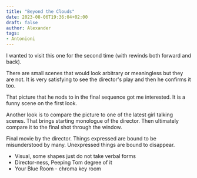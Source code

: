 ```yaml
---
title: "Beyond the Clouds"
date: 2023-08-06T19:36:04+02:00
draft: false
author: Alexander
tags:
- Antonioni
---
```


I wanted to visit this one for the second time (with rewinds both forward and back).

There are small scenes that would look arbitrary or meaningless but they are not.
It is very satisfying to see the director's play and then he confirms it too.

That picture that he nods to in the final sequence got me interested.
It is a funny scene on the first look.

Another look is to compare the picture to one of the latest girl talking scenes.
That brings starting monologue of the director.
Then ultimately compare it to the final shot through the window.

Final movie by the director.
Things expressed are bound to be misunderstood by many.
Unexpressed things are bound to disappear.

- Visual, some shapes just do not take verbal forms
- Director-ness, Peeping Tom degree of it
- Your Blue Room - chroma key room
